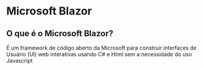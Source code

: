 # Microsoft Blazor

## O que é o Microsoft Blazor?

É um framework de código aberto da Microsoft para construir interfaces de Usuário (UI) web interativas usando C# e Html sem a necessidade do uso Javascript